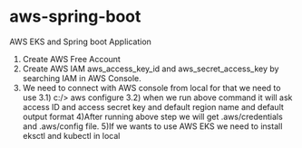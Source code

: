 # aws-spring-boot
AWS EKS and Spring boot Application

1) Create AWS Free Account
2) Create AWS IAM aws_access_key_id and aws_secret_access_key by searching IAM in AWS Console.
3) We need to connect with AWS console from local for that we need to use 
    3.1) c:/> aws configure 
    3.2) when we run above command it will ask access ID and access secret key and default region name and default output format
4)After running above step we will get .aws/credentials and .aws/config file.
5)If we wants to use AWS EKS we need to install eksctl and kubectl in local
